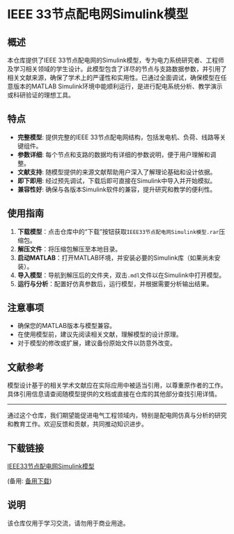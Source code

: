 # IEEE 33节点配电网Simulink模型

## 概述
本仓库提供了IEEE 33节点配电网的Simulink模型，专为电力系统研究者、工程师及学习相关领域的学生设计。此模型包含了详尽的节点与支路数据参数，并引用了相关文献来源，确保了学术上的严谨性和实用性。已通过全面调试，确保模型在任意版本的MATLAB Simulink环境中能顺利运行，是进行配电系统分析、教学演示或科研验证的理想工具。

## 特点
- **完整模型**: 提供完整的IEEE 33节点配电网结构，包括发电机、负荷、线路等关键组件。
- **参数详细**: 每个节点和支路的数据均有详细的参数说明，便于用户理解和调整。
- **文献支持**: 随模型提供的来源文献帮助用户深入了解理论基础和设计依据。
- **即下即用**: 经过预先调试，下载后即可直接在Simulink中导入并开始模拟。
- **兼容性好**: 确保与各版本Simulink软件的兼容，提升研究和教学的便利性。

## 使用指南
1. **下载模型**：点击仓库中的“下载”按钮获取`IEEE33节点配电网Simulink模型.rar`压缩包。
2. **解压文件**：将压缩包解压至本地目录。
3. **启动MATLAB**：打开MATLAB环境，并安装必要的Simulink库（如果尚未安装）。
4. **导入模型**：导航到解压后的文件夹，双击`.mdl`文件以在Simulink中打开模型。
5. **运行与分析**：配置好仿真参数后，运行模型，并根据需要分析输出结果。

## 注意事项
- 确保您的MATLAB版本与模型兼容。
- 在使用模型前，建议先阅读相关文献，理解模型的设计原理。
- 对于模型的修改或扩展，建议备份原始文件以防意外改变。

## 文献参考
模型设计基于的相关学术文献应在实际应用中被适当引用，以尊重原作者的工作。具体引用信息请查阅随模型提供的文档或直接在仓库的其他部分查找引用详情。

---

通过这个仓库，我们期望能促进电气工程领域内，特别是配电网仿真与分析的研究和教育工作。欢迎反馈和贡献，共同推动知识进步。

## 下载链接
[IEEE33节点配电网Simulink模型](https://pan.quark.cn/s/eeea6f01e7ef) 

(备用: [备用下载](https://pan.baidu.com/s/14eQ5Dhojwvyz9hYYxofz_g?pwd=1234))

## 说明

该仓库仅用于学习交流，请勿用于商业用途。
